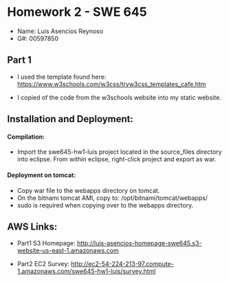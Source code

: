 # Homework 2 - SWE 645

-   Name: Luis Asencios Reynoso
-   G#: 00597850

## Part 1
* I used the template found here: <https://www.w3schools.com/w3css/tryw3css_templates_cafe.htm>

* I copied of the code from the w3schools website into my static website.

## Installation and Deployment:

#### Compilation:

-   Import the swe645-hw1-luis project located in the source_files directory into eclipse.
    From within eclipse, right-click project and export as war.

#### Deployment on tomcat:

-   Copy war file to the webapps directory on tomcat.
-   On the bitnami tomcat AMI, copy to: /opt/bitnami/tomcat/webapps/
-   sudo is required when copying over to the webapps directory.

## AWS Links:

-   Part1 S3 Homepage:
    <http://luis-asencios-homepage-swe645.s3-website-us-east-1.amazonaws.com>

-   Part2 EC2 Survey:
    <http://ec2-54-224-213-97.compute-1.amazonaws.com/swe645-hw1-luis/survey.html>
